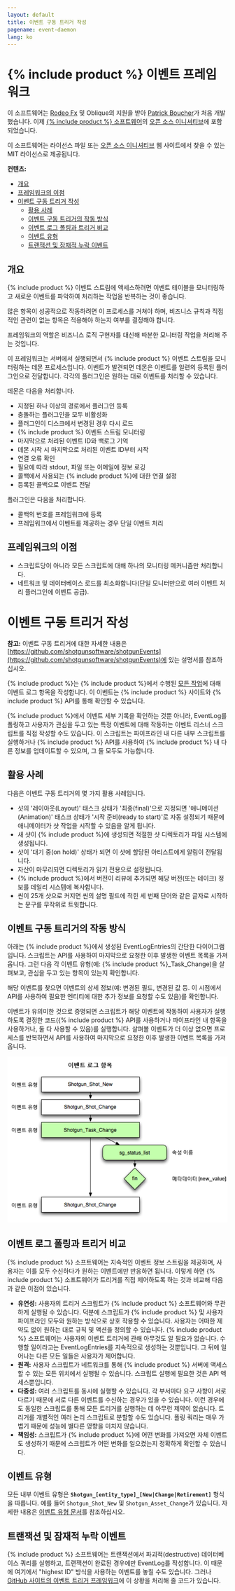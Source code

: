 ```yaml
---
layout: default
title: 이벤트 구동 트리거 작성
pagename: event-daemon
lang: ko
---
```


# {% include product %} 이벤트 프레임워크
이 소프트웨어는 [Rodeo Fx](https://rodeofx.com) 및 Oblique의 지원을 받아 [Patrick Boucher](https://www.patrickboucher.com)가 처음 개발했습니다. 이제 [{% include product %} 소프트웨어](https://www.shotgridsoftware.com)의 [오픈 소스 이니셔티브](https://github.com/shotgunsoftware)에 포함되었습니다.

이 소프트웨어는 라이선스 파일 또는 [오픈 소스 이니셔티브](https://www.opensource.org/licenses/mit-license.php) 웹 사이트에서 찾을 수 있는 MIT 라이선스로 제공됩니다.

**컨텐츠:**

- [개요](#overview)
- [프레임워크의 이점](#advantages-of-the-framework)
- [이벤트 구동 트리거 작성](#writing-event-driven-triggers)
  - [활용 사례](#example-use-cases)
  - [이벤트 구동 트리거의 작동 방식](#how-event-driven-triggers-work)
  - [이벤트 로그 폴링과 트리거 비교](#polling-the-eventlog-versus-triggers)
  - [이벤트 유형](#event-types)
  - [트랜잭션 및 잠재적 누락 이벤트](#transactions-and-potentially-missing-events)

## 개요

{% include product %} 이벤트 스트림에 액세스하려면 이벤트 테이블을 모니터링하고 새로운 이벤트를 파악하여 처리하는 작업을 반복하는 것이 좋습니다.

많은 항목이 성공적으로 작동하려면 이 프로세스를 거쳐야 하며, 비즈니스 규칙과 직접적인 관련이 없는 항목은 적용해야 하는지 여부를 결정해야 합니다.

프레임워크의 역할은 비즈니스 로직 구현자를 대신해 따분한 모니터링 작업을 처리해 주는 것입니다.

이 프레임워크는 서버에서 실행되면서 {% include product %} 이벤트 스트림을 모니터링하는 데몬 프로세스입니다. 이벤트가 발견되면 데몬은 이벤트를 일련의 등록된 플러그인으로 전달합니다. 각각의 플러그인은 원하는 대로 이벤트를 처리할 수 있습니다.

데몬은 다음을 처리합니다.

- 지정된 하나 이상의 경로에서 플러그인 등록
- 충돌하는 플러그인을 모두 비활성화
- 플러그인이 디스크에서 변경된 경우 다시 로드
- {% include product %} 이벤트 스트림 모니터링
- 마지막으로 처리된 이벤트 ID와 백로그 기억
- 데몬 시작 시 마지막으로 처리된 이벤트 ID부터 시작
- 연결 오류 확인
- 필요에 따라 stdout, 파일 또는 이메일에 정보 로깅
- 콜백에서 사용되는 {% include product %}에 대한 연결 설정
- 등록된 콜백으로 이벤트 전달

플러그인은 다음을 처리합니다.

- 콜백의 번호를 프레임워크에 등록
- 프레임워크에서 이벤트를 제공하는 경우 단일 이벤트 처리


## 프레임워크의 이점

- 스크립트당이 아니라 모든 스크립트에 대해 하나의 모니터링 메커니즘만 처리합니다.
- 네트워크 및 데이터베이스 로드를 최소화합니다(단일 모니터만으로 여러 이벤트 처리 플러그인에 이벤트 공급).

# 이벤트 구동 트리거 작성

**참고:** 이벤트 구동 트리거에 대한 자세한 내용은 [https://github.com/shotgunsoftware/shotgunEvents](https://github.com/shotgunsoftware/shotgunEvents)에 있는 설명서를 참조하십시오.

{% include product %}는 {% include product %}에서 수행된 [모든 작업](https://help.autodesk.com/view/SGSUB/KOR/?guid=SG_Administrator_ar_data_management_ar_event_logs_html)에 대해 이벤트 로그 항목을 작성합니다. 이 이벤트는 {% include product %} 사이트와 {% include product %} API를 통해 확인할 수 있습니다.

{% include product %}에서 이벤트 세부 기록을 확인하는 것뿐 아니라, EventLog를 폴링하고 사용자가 관심을 두고 있는 특정 이벤트에 대해 작동하는 이벤트 리스너 스크립트를 직접 작성할 수도 있습니다. 이 스크립트는 파이프라인 내 다른 내부 스크립트를 실행하거나 {% include product %} API를 사용하여 {% include product %} 내 다른 정보를 업데이트할 수 있으며, 그 둘 모두도 가능합니다.

## 활용 사례

다음은 이벤트 구동 트리거의 몇 가지 활용 사례입니다.

*   샷의 '레이아웃(Layout)' 태스크 상태가 '최종(final)'으로 지정되면 '애니메이션(Animation)' 태스크 상태가 '시작 준비(ready to start)'로 자동 설정되기 때문에 애니메이터가 샷 작업을 시작할 수 있음을 알게 됩니다.
*   새 샷이 {% include product %}에 생성되면 적절한 샷 디렉토리가 파일 시스템에 생성됩니다.
*   샷이 '대기 중(on hold)' 상태가 되면 이 샷에 할당된 아티스트에게 알림이 전달됩니다.
*   자산이 마무리되면 디렉토리가 읽기 전용으로 설정됩니다.
*   {% include product %}에서 버전이 리뷰에 추가되면 해당 버전(또는 테이크) 정보를 데일리 시스템에 복사합니다.
*   씬이 25개 샷으로 커지면 씬의 설명 필드에 적힌 세 번째 단어와 같은 글자로 시작하는 문구를 무작위로 트윗합니다.

## 이벤트 구동 트리거의 작동 방식

아래는 {% include product %}에서 생성된 EventLogEntries의 간단한 다이어그램입니다. 스크립트는 API를 사용하여 마지막으로 요청한 이후 발생한 이벤트 목록을 가져옵니다. 그런 다음 각 이벤트 유형(예: {% include product %}_Task_Change)을 살펴보고, 관심을 두고 있는 항목이 있는지 확인합니다.

해당 이벤트를 찾으면 이벤트의 상세 정보(예: 변경된 필드, 변경된 값 등. 이 시점에서 API를 사용하여 필요한 엔티티에 대한 추가 정보를 요청할 수도 있음)를 확인합니다.

이벤트가 유의미한 것으로 증명되면 스크립트가 해당 이벤트에 작동하여 사용자가 실행하도록 결정한 코드({% include product %} API를 사용하거나 파이프라인 내 항목을 사용하거나, 둘 다 사용할 수 있음)를 실행합니다. 살펴볼 이벤트가 더 이상 없으면 프로세스를 반복하면서 API를 사용하여 마지막으로 요청한 이후 발생한 이벤트 목록을 가져옵니다.

![이벤트 로그 폴링](./images/dv-writing-event-triggers-event-log-polling-01.png)

## 이벤트 로그 폴링과 트리거 비교

{% include product %} 소프트웨어는 지속적인 이벤트 정보 스트림을 제공하며, 사용자는 이를 모두 수신하다가 원하는 이벤트에만 반응하면 됩니다. 이렇게 하면 {% include product %} 소프트웨어가 트리거를 직접 제어하도록 하는 것과 비교해 다음과 같은 이점이 있습니다.

*   **유연성:** 사용자의 트리거 스크립트가 {% include product %} 소프트웨어와 무관하게 실행될 수 있습니다. 덕분에 스크립트가 {% include product %} 및 사용자 파이프라인 모두와 원하는 방식으로 상호 작용할 수 있습니다. 사용자는 어떠한 제약도 없이 원하는 대로 규칙 및 액션을 정의할 수 있습니다. {% include product %} 소프트웨어는 사용자의 이벤트 트리거에 관해 아무것도 알 필요가 없습니다. 수행할 일이라고는 EventLogEntries를 지속적으로 생성하는 것뿐입니다. 그 뒤에 일어나는 다른 모든 일들은 사용자가 제어합니다.
*   **원격:** 사용자 스크립트가 네트워크를 통해 {% include product %} 서버에 액세스할 수 있는 모든 위치에서 실행될 수 있습니다. 스크립트 실행에 필요한 것은 API 액세스뿐입니다.
*   **다중성:** 여러 스크립트를 동시에 실행할 수 있습니다. 각 부서마다 요구 사항이 서로 다르기 때문에 서로 다른 이벤트를 수신하는 경우가 있을 수 있습니다. 이런 경우에도 동일한 스크립트를 통해 모든 트리거를 실행하는 데 아무런 제약이 없습니다. 트리거를 개별적인 여러 논리 스크립트로 분할할 수도 있습니다. 폴링 쿼리는 매우 가볍기 때문에 성능에 별다른 영향을 미치지 않습니다.
*   **책임성:** 스크립트가 {% include product %}에 어떤 변화를 가져오면 자체 이벤트도 생성하기 때문에 스크립트가 어떤 변화를 일으켰는지 정확하게 확인할 수 있습니다.

## 이벤트 유형

모든 내부 이벤트 유형은 **`Shotgun_[entity_type]_[New|Change|Retirement]`** 형식을 따릅니다. 예를 들어 `Shotgun_Shot_New` 및 `Shotgun_Asset_Change`가 있습니다. 자세한 내용은 [이벤트 유형 문서](https://github.com/shotgunsoftware/shotgunEvents/wiki/Technical_Overview#event-types)를 참조하십시오.

## 트랜잭션 및 잠재적 누락 이벤트

{% include product %} 소프트웨어는 트랜잭션에서 파괴적(destructive) 데이터베이스 쿼리를 실행하고, 트랜잭션이 완료된 경우에만 EventLog를 작성합니다. 이 때문에 여기에서 "highest ID" 방식을 사용하는 이벤트를 놓칠 수도 있습니다. 그러나 [GitHub 사이트의 이벤트 트리거 프레임워크](https://github.com/shotgunsoftware/shotgunEvents)에 이 상황을 처리해 줄 코드가 있습니다.